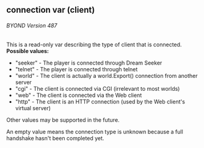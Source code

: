 ## connection var (client) 
###### BYOND Version 487


This is a read-only var describing the type of client that is
connected.
**Possible values:**
*   \"seeker\" - The player is connected through Dream Seeker
*   \"telnet\" - The player is connected through telnet
*   \"world\" - The client is actually a world.Export() connection from
    another server
*   \"cgi\" - The client is connected via CGI (irrelevant to most
    worlds)
*   \"web\" - The client is connected via the Web client
*   \"http\" - The client is an HTTP connection (used by the Web
    client\'s virtual server)


Other values may be supported in the future. 

An empty
value means the connection type is unknown because a full handshake
hasn\'t been completed yet.